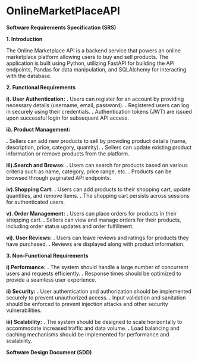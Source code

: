 # OnlineMarketPlaceAPI

**Software Requirements Specification (SRS)**

**1. Introduction**

The Online Marketplace API is a backend service that powers an online marketplace platform allowing users to buy and sell products. The application is built using Python, utilizing FastAPI for building the API endpoints, Pandas for data manipulation, and SQLAlchemy for interacting with the database.


**2. Functional Requirements**

**i). User Authentication:**
**.** Users can register for an account by providing necessary details (username, email, password).
**.** Registered users can log in securely using their credentials.
**.** Authentication tokens (JWT) are issued upon successful login for subsequent API access.


**ii). Product Management:**

**.** Sellers can add new products to sell by providing product details (name, description, price, category, quantity).
**.** Sellers can update existing product information or remove products from the platform.

**iii).Search and Browse:**
**.** Users can search for products based on various criteria such as name, category, price range, etc.
**.** Products can be browsed through paginated API endpoints.

**iv).Shopping Cart:**
**.** Users can add products to their shopping cart, update quantities, and remove items.
**.** The shopping cart persists across sessions for authenticated users.

**v). Order Management:**
**.** Users can place orders for products in their shopping cart.
**.** Sellers can view and manage orders for their products, including order status updates and order fulfillment.

**vi). User Reviews:**
**.** Users can leave reviews and ratings for products they have purchased.
**.** Reviews are displayed along with product information.

**3. Non-Functional Requirements**

**i) Performance:**
**.** The system should handle a large number of concurrent users and requests efficiently.
**.** Response times should be optimized to provide a seamless user experience.

**ii) Security:**
**.** User authentication and authorization should be implemented securely to prevent unauthorized access.
**.** Input validation and sanitation should be enforced to prevent injection attacks and other security vulnerabilities.

**iii) Scalability:**
**.** The system should be designed to scale horizontally to accommodate increased traffic and data volume.
**.** Load balancing and caching mechanisms should be implemented for performance and scalability.



**Software Design Document (SDD)**







